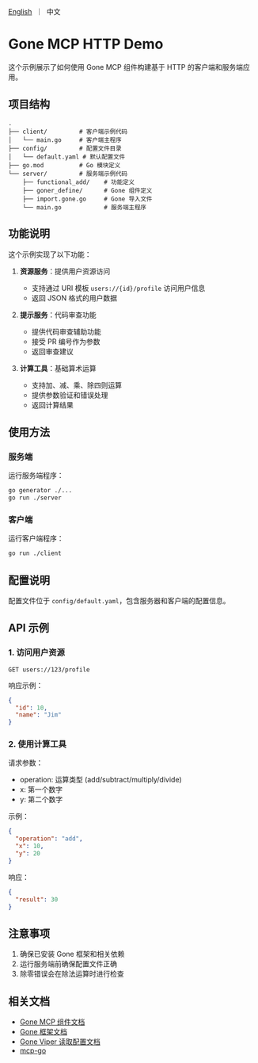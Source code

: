 [//]: # (desc: MCP 服务使用 HTTP 通道)

<p>
    <a href="README.md">English</a>&nbsp ｜&nbsp 中文
</p>

# Gone MCP HTTP Demo

这个示例展示了如何使用 Gone MCP 组件构建基于 HTTP 的客户端和服务端应用。

## 项目结构

```
.
├── client/         # 客户端示例代码
│   └── main.go     # 客户端主程序
├── config/         # 配置文件目录
│   └── default.yaml # 默认配置文件
├── go.mod          # Go 模块定义
└── server/         # 服务端示例代码
    ├── functional_add/    # 功能定义
    ├── goner_define/      # Gone 组件定义
    ├── import.gone.go     # Gone 导入文件
    └── main.go            # 服务端主程序
```

## 功能说明

这个示例实现了以下功能：

1. **资源服务**：提供用户资源访问
   - 支持通过 URI 模板 `users://{id}/profile` 访问用户信息
   - 返回 JSON 格式的用户数据

2. **提示服务**：代码审查功能
   - 提供代码审查辅助功能
   - 接受 PR 编号作为参数
   - 返回审查建议

3. **计算工具**：基础算术运算
   - 支持加、减、乘、除四则运算
   - 提供参数验证和错误处理
   - 返回计算结果

## 使用方法

### 服务端

运行服务端程序：
   ```bash
   go generator ./...
   go run ./server
   ```

### 客户端

运行客户端程序：
   ```bash
   go run ./client
   ```

## 配置说明

配置文件位于 `config/default.yaml`，包含服务器和客户端的配置信息。

## API 示例

### 1. 访问用户资源

```http
GET users://123/profile
```

响应示例：
```json
{
  "id": 10,
  "name": "Jim"
}
```

### 2. 使用计算工具

请求参数：
- operation: 运算类型 (add/subtract/multiply/divide)
- x: 第一个数字
- y: 第二个数字

示例：
```json
{
  "operation": "add",
  "x": 10,
  "y": 20
}
```

响应：
```json
{
  "result": 30
}
```

## 注意事项

1. 确保已安装 Gone 框架和相关依赖
2. 运行服务端前确保配置文件正确
3. 除零错误会在除法运算时进行检查

## 相关文档

- [Gone MCP 组件文档](../../../mcp)
- [Gone 框架文档](https://github.com/gone-io/gone)
- [Gone Viper 读取配置文档](../../../viper)
- [mcp-go](github.com/mark3labs/mcp-go)